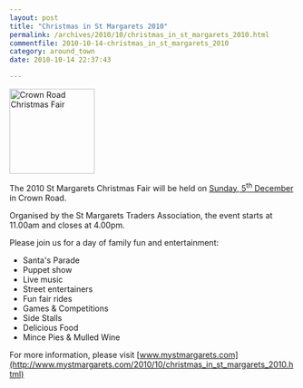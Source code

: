 ```yaml
---
layout: post
title: "Christmas in St Margarets 2010"
permalink: /archives/2010/10/christmas_in_st_margarets_2010.html
commentfile: 2010-10-14-christmas_in_st_margarets_2010
category: around_town
date: 2010-10-14 22:37:43

---
```


<a href="http://www.flickr.com/photos/mahnke/3108197723/" title="Crown Road Christmas Fair by Peter M, on Flickr"><img src="/assets/images/2010/3108197723_235b0ab452_m.jpg" alt="Crown Road Christmas Fair" class="photo right" width="150"/></a>

The 2010 St Margarets Christmas Fair will be held on [Sunday, 5<sup>th</sup> December](/event/fair/200705142573) in Crown Road.

Organised by the St Margarets Traders Association, the event starts at 11.00am and closes at 4.00pm.

Please join us for a day of family fun and entertainment:

-   Santa's Parade
-   Puppet show
-   Live music
-   Street entertainers
-   Fun fair rides
-   Games & Competitions
-   Side Stalls
-   Delicious Food
-   Mince Pies & Mulled Wine

For more information, please visit [www.mystmargarets.com](http://www.mystmargarets.com/2010/10/christmas_in_st_margarets_2010.html)
